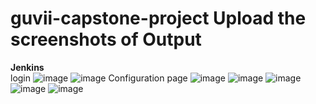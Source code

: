 # guvii-capstone-project Upload the screenshots of Output
**Jenkins**  
    login
      ![image](https://github.com/Santhoshdevmj/guvii-capstone-project/assets/104358799/5d93c655-3a6f-414c-97c0-451929960719)
      ![image](https://github.com/Santhoshdevmj/guvii-capstone-project/assets/104358799/49ab2afa-bf5b-4f6a-831d-1e056bff032c)
    Configuration page
        ![image](https://github.com/Santhoshdevmj/guvii-capstone-project/assets/104358799/2da39953-4569-407d-ad99-d7a9b473238d)
![image](https://github.com/Santhoshdevmj/guvii-capstone-project/assets/104358799/936d1fab-6517-4423-b235-e6f828d3da48)
![image](https://github.com/Santhoshdevmj/guvii-capstone-project/assets/104358799/d0422973-f06b-4569-bdf0-7fe46bbc98b3)
![image](https://github.com/Santhoshdevmj/guvii-capstone-project/assets/104358799/b6263a07-46c4-437f-92b7-02f40a138641)
![image](https://github.com/Santhoshdevmj/guvii-capstone-project/assets/104358799/35c7c375-5d04-47c2-b60a-e2504ab19431)


